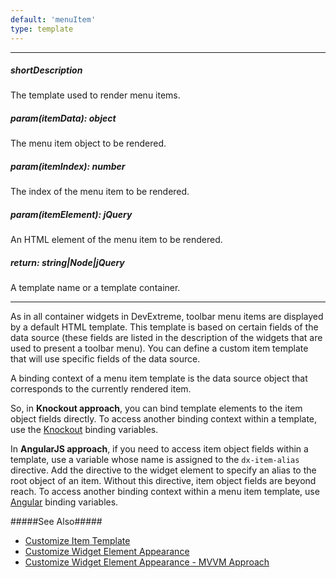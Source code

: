 ```yaml
---
default: 'menuItem'
type: template
---
```

---
##### shortDescription
The template used to render menu items.

##### param(itemData): object
The menu item object to be rendered.

##### param(itemIndex): number
The index of the menu item to be rendered.

##### param(itemElement): jQuery
An HTML element of the menu item to be rendered.

##### return: string|Node|jQuery
A template name or a template container.

---
As in all container widgets in DevExtreme, toolbar menu items are displayed by a default HTML template. This template is based on certain fields of the data source (these fields are listed in the description of the widgets that are used to present a toolbar menu). You can define a custom item template that will use specific fields of the data source. 

A binding context of a menu item template is the data source object that corresponds to the currently rendered item.

So, in **Knockout approach**, you can bind template elements to the item object fields directly. To access another binding context within a template, use the [Knockout](https://knockoutjs.com/documentation/binding-context.html) binding variables.

In **AngularJS approach**, if you need to access item object fields within a template, use a variable whose name is assigned to the `dx-item-alias` directive. Add the directive to the widget element to specify an alias to the root object of an item. Without this directive, item object fields are beyond reach. To access another binding context within a menu item template, use [Angular](https://docs.angularjs.org/guide/scope) binding variables.

#####See Also#####
- [Customize Item Template](/concepts/10%20UI%20Widgets/10%20UI%20Widget%20Categories/10%20Collection%20Container%20Widgets/0%20Common%20Tasks/2%20Customize%20an%20Item%20Appearance '/Documentation/Guide/UI_Widgets/UI_Widget_Categories/Collection_Container_Widgets/#Common_Tasks/Customize_an_Item_Appearance')
- [Customize Widget Element Appearance](/concepts/10%20UI%20Widgets/80%20Common/30%20Customize%20Widget%20Element%20Appearance '/Documentation/Guide/UI_Widgets/Common/Customize_Widget_Element_Appearance/')
- [Customize Widget Element Appearance - MVVM Approach](/concepts/10%20UI%20Widgets/80%20Common/35%20Customize%20Widget%20Element%20Appearance%20-%20MVVM%20Approach '/Documentation/Guide/UI_Widgets/Common/Customize_Widget_Element_Appearance_-_MVVM_Approach/')